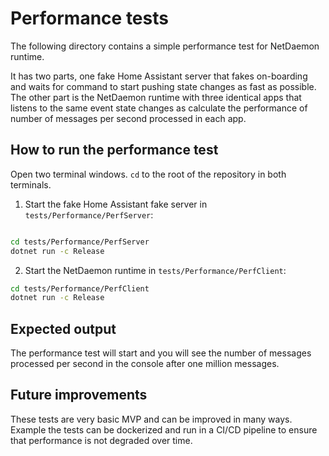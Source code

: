 # Performance tests

The following directory contains a simple performance test for NetDaemon runtime.

It has two parts, one fake Home Assistant server that fakes on-boarding and waits for command to start pushing state changes as fast as possible.
The other part is the NetDaemon runtime with three identical apps that listens to the same event state changes as calculate the performance of
number of messages per second processed in each app.

## How to run the performance test

Open two terminal windows. `cd` to the root of the repository in both terminals.

1. Start the fake Home Assistant fake server in `tests/Performance/PerfServer`:

```bash

cd tests/Performance/PerfServer
dotnet run -c Release

```

2. Start the NetDaemon runtime in `tests/Performance/PerfClient`:

```bash
cd tests/Performance/PerfClient
dotnet run -c Release
```

## Expected output

The performance test will start and you will see the number of messages processed per second in the console after one million messages.

## Future improvements

These tests are very basic MVP and can be improved in many ways. Example the tests can be dockerized and run in a CI/CD pipeline to ensure that performance is not degraded over time.



